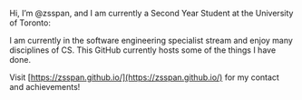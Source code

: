 Hi, I’m @zsspan, and I am currently a Second Year Student at the University of Toronto:

I am currently in the software engineering specialist stream and enjoy many disciplines of CS. This GitHub
currently hosts some of the things I have done.

Visit [https://zsspan.github.io/](https://zsspan.github.io/) for my contact and achievements!
